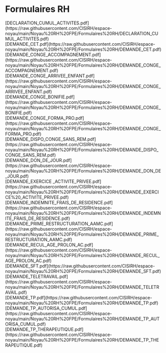 <h1>Formulaires RH</h1>[DECLARATION_CUMUL_ACTIVITES.pdf](https://raw.githubusercontent.com/CISIRH/espace-noyau/main/Noyau%20RH%20FPE/Formulaires%20RH/DECLARATION_CUMUL_ACTIVITES.pdf) <br>[DEMANDE_CET.pdf](https://raw.githubusercontent.com/CISIRH/espace-noyau/main/Noyau%20RH%20FPE/Formulaires%20RH/DEMANDE_CET.pdf) <br>[DEMANDE_CONGE_ACCOMPAGNEMENT.pdf](https://raw.githubusercontent.com/CISIRH/espace-noyau/main/Noyau%20RH%20FPE/Formulaires%20RH/DEMANDE_CONGE_ACCOMPAGNEMENT.pdf) <br>[DEMANDE_CONGE_ARRIVEE_ENFANT.pdf](https://raw.githubusercontent.com/CISIRH/espace-noyau/main/Noyau%20RH%20FPE/Formulaires%20RH/DEMANDE_CONGE_ARRIVEE_ENFANT.pdf) <br>[DEMANDE_CONGE_BONIFIE.pdf](https://raw.githubusercontent.com/CISIRH/espace-noyau/main/Noyau%20RH%20FPE/Formulaires%20RH/DEMANDE_CONGE_BONIFIE.pdf) <br>[DEMANDE_CONGE_FORMA_PRO.pdf](https://raw.githubusercontent.com/CISIRH/espace-noyau/main/Noyau%20RH%20FPE/Formulaires%20RH/DEMANDE_CONGE_FORMA_PRO.pdf) <br>[DEMANDE_DISPO_CONGE_SANS_REM.pdf](https://raw.githubusercontent.com/CISIRH/espace-noyau/main/Noyau%20RH%20FPE/Formulaires%20RH/DEMANDE_DISPO_CONGE_SANS_REM.pdf) <br>[DEMANDE_DON_DE_JOUR.pdf](https://raw.githubusercontent.com/CISIRH/espace-noyau/main/Noyau%20RH%20FPE/Formulaires%20RH/DEMANDE_DON_DE_JOUR.pdf) <br>[DEMANDE_EXERCICE _ACTIVITE_PRIVEE.pdf](https://raw.githubusercontent.com/CISIRH/espace-noyau/main/Noyau%20RH%20FPE/Formulaires%20RH/DEMANDE_EXERCICE%20_ACTIVITE_PRIVEE.pdf) <br>[DEMANDE_INDEMNITE_FRAIS_DE_RESIDENCE.pdf](https://raw.githubusercontent.com/CISIRH/espace-noyau/main/Noyau%20RH%20FPE/Formulaires%20RH/DEMANDE_INDEMNITE_FRAIS_DE_RESIDENCE.pdf) <br>[DEMANDE_PRIME_RESTRUCTURATION_AAMC.pdf](https://raw.githubusercontent.com/CISIRH/espace-noyau/main/Noyau%20RH%20FPE/Formulaires%20RH/DEMANDE_PRIME_RESTRUCTURATION_AAMC.pdf) <br>[DEMANDE_RECUL_AGE_PROLON_AC.pdf](https://raw.githubusercontent.com/CISIRH/espace-noyau/main/Noyau%20RH%20FPE/Formulaires%20RH/DEMANDE_RECUL_AGE_PROLON_AC.pdf) <br>[DEMANDE_SFT.pdf](https://raw.githubusercontent.com/CISIRH/espace-noyau/main/Noyau%20RH%20FPE/Formulaires%20RH/DEMANDE_SFT.pdf) <br>[DEMANDE_TELETRAVAIL.pdf](https://raw.githubusercontent.com/CISIRH/espace-noyau/main/Noyau%20RH%20FPE/Formulaires%20RH/DEMANDE_TELETRAVAIL.pdf) <br>[DEMANDE_TP.pdf](https://raw.githubusercontent.com/CISIRH/espace-noyau/main/Noyau%20RH%20FPE/Formulaires%20RH/DEMANDE_TP.pdf) <br>[DEMANDE_TP_AUTORISA_CUMUL.pdf](https://raw.githubusercontent.com/CISIRH/espace-noyau/main/Noyau%20RH%20FPE/Formulaires%20RH/DEMANDE_TP_AUTORISA_CUMUL.pdf) <br>[DEMANDE_TP_THERAPEUTIQUE.pdf](https://raw.githubusercontent.com/CISIRH/espace-noyau/main/Noyau%20RH%20FPE/Formulaires%20RH/DEMANDE_TP_THERAPEUTIQUE.pdf) <br>